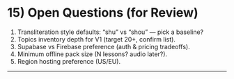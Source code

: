 # 15) Open Questions (for Review)

1. Transliteration style defaults: “shu” vs “shou” — pick a baseline?  
2. Topics inventory depth for V1 (target 20+, confirm list).  
3. Supabase vs Firebase preference (auth & pricing tradeoffs).  
4. Minimum offline pack size (N lessons? audio later?).  
5. Region hosting preference (US/EU).

---
